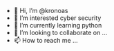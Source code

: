 - 👋 Hi, I’m @kronoas
- 👀 I’m interested cyber security  
- 🌱 I’m currently learning python 
- 💞️ I’m looking to collaborate on ...
- 📫 How to reach me ...

<!---
kronoas/kronoas is a ✨ special ✨ repository because its `README.md` (this file) appears on your GitHub profile.
You can click the Preview link to take a look at your changes.
--->
